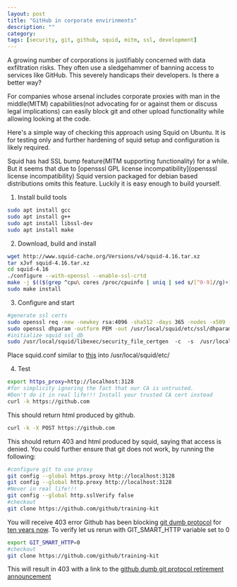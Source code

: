 ```yaml
---
layout: post
title: "GitHub in corporate envirinments"
description: ""
category:
tags: [security, git, github, squid, mitm, ssl, development]
---
```


A growing number of corporations is justifiably concerned with data exfiltration risks. They often use a sledgehammer of banning access to services like GitHub. This severely handicaps their developers. Is there a better way?

For companies whose arsenal includes corporate proxies with man in the middle(MITM) capabilities(not advocating for or against them or discuss legal implications) can easily block git and other upload functionality while allowing looking at the code.

Here's a simple way of checking this approach using Squid on Ubuntu. It is for testing only and further hardening of squid setup and configuration is likely required.

Squid has had SSL bump feature(MITM supporting functionality) for a while. But it seems that due to [opensssl GPL license incompatibility](opensssl license incompatibility) Squid version packaged for debian based distributions omits this feature. Luckily it is easy enough to build yourself.

1. Install build tools
```bash
sudo apt install gcc
sudo apt install g++
sudo apt install libssl-dev
sudo apt install make
```

2. Download, build and install
```bash
wget http://www.squid-cache.org/Versions/v4/squid-4.16.tar.xz
tar xJvf squid-4.16.tar.xz
cd squid-4.16
./configure --with-openssl --enable-ssl-crtd
make -j $(($(grep ^cpu\ cores /proc/cpuinfo | uniq | sed s/[^0-9]//g)+1))
sudo make install
```
3. Configure and start
```bash
#generate ssl certs
sudo openssl req -new -newkey rsa:4096 -sha512 -days 365 -nodes -x509 -extensions v3_ca -keyout /usr/local/squid/etc/ssl/cakey.pem  -out /usr/local/squid/etc/ssl/cacrt.pem
sudo openssl dhparam -outform PEM -out /usr/local/squid/etc/ssl/dhparam.pem 4096#initialize
#initialize squid ssl_db
sudo /usr/local/squid/libexec/security_file_certgen  -c  -s  /usr/local/squid/var/lib/ssl_db -M 4MB
```
Place squid.conf similar to [this](/attachments/2021-07-14-github-safely/squid.conf) into /usr/local/squid/etc/

4. Test
```bash
export https_proxy=http://localhost:3128
#for simplicity ignoring the fact that our CA is untrusted. 
#Don't do it in real life!!! Install your trusted CA cert instead
curl -k https://github.com
```
This should return html produced by github.
```bash
curl -k -X POST https://github.com
```
This should return 403 and html produced by squid, saying that access is denied.
You could further ensure that git does not work, by running the following:
```bash
#configure git to use proxy
git config --global https.proxy http://localhost:3128
git config --global http.proxy http://localhost:3128
#Never in real life!!!
git config --global http.sslVerify false
#checkout
git clone https://github.com/github/training-kit
```
You will receive 403 error
Github has been blocking [git dumb protocol](https://git-scm.com/docs/http-protocol) for [ten years now](https://github.blog/2011-03-09-git-dumb-http-transport-to-be-turned-off-in-90-days/). To verify let us rerun with GIT_SMART_HTTP variable set to 0
```bash
export GIT_SMART_HTTP=0
#checkout
git clone https://github.com/github/training-kit
```
This will result in 403 with a link to the [github dumb git protocol retirement announcement](https://github.blog/2011-03-09-git-dumb-http-transport-to-be-turned-off-in-90-days/)
